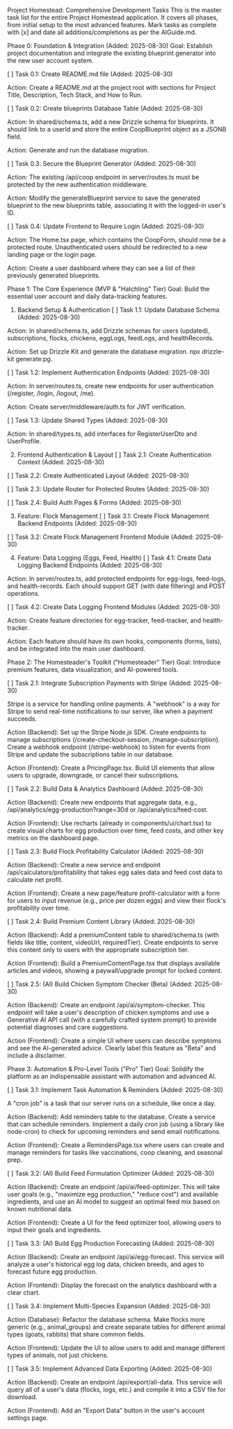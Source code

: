 Project Homestead: Comprehensive Development Tasks
This is the master task list for the entire Project Homestead application. It covers all phases, from initial setup to the most advanced features. Mark tasks as complete with [x] and date all additions/completions as per the AIGuide.md.

Phase 0: Foundation & Integration (Added: 2025-08-30)
Goal: Establish project documentation and integrate the existing blueprint generator into the new user account system.

[ ] Task 0.1: Create README.md file (Added: 2025-08-30)

Action: Create a README.md at the project root with sections for Project Title, Description, Tech Stack, and How to Run.

[ ] Task 0.2: Create blueprints Database Table (Added: 2025-08-30)

Action: In shared/schema.ts, add a new Drizzle schema for blueprints. It should link to a userId and store the entire CoopBlueprint object as a JSONB field.

Action: Generate and run the database migration.

[ ] Task 0.3: Secure the Blueprint Generator (Added: 2025-08-30)

Action: The existing /api/coop endpoint in server/routes.ts must be protected by the new authentication middleware.

Action: Modify the generateBlueprint service to save the generated blueprint to the new blueprints table, associating it with the logged-in user's ID.

[ ] Task 0.4: Update Frontend to Require Login (Added: 2025-08-30)

Action: The Home.tsx page, which contains the CoopForm, should now be a protected route. Unauthenticated users should be redirected to a new landing page or the login page.

Action: Create a user dashboard where they can see a list of their previously generated blueprints.

Phase 1: The Core Experience (MVP & "Hatchling" Tier)
Goal: Build the essential user account and daily data-tracking features.

1. Backend Setup & Authentication
[ ] Task 1.1: Update Database Schema (Added: 2025-08-30)

Action: In shared/schema.ts, add Drizzle schemas for users (updated), subscriptions, flocks, chickens, eggLogs, feedLogs, and healthRecords.

Action: Set up Drizzle Kit and generate the database migration. npx drizzle-kit generate:pg.

[ ] Task 1.2: Implement Authentication Endpoints (Added: 2025-08-30)

Action: In server/routes.ts, create new endpoints for user authentication (/register, /login, /logout, /me).

Action: Create server/middleware/auth.ts for JWT verification.

[ ] Task 1.3: Update Shared Types (Added: 2025-08-30)

Action: In shared/types.ts, add interfaces for RegisterUserDto and UserProfile.

2. Frontend Authentication & Layout
[ ] Task 2.1: Create Authentication Context (Added: 2025-08-30)

[ ] Task 2.2: Create Authenticated Layout (Added: 2025-08-30)

[ ] Task 2.3: Update Router for Protected Routes (Added: 2025-08-30)

[ ] Task 2.4: Build Auth Pages & Forms (Added: 2025-08-30)

3. Feature: Flock Management
[ ] Task 3.1: Create Flock Management Backend Endpoints (Added: 2025-08-30)

[ ] Task 3.2: Create Flock Management Frontend Module (Added: 2025-08-30)

4. Feature: Data Logging (Eggs, Feed, Health)
[ ] Task 4.1: Create Data Logging Backend Endpoints (Added: 2025-08-30)

Action: In server/routes.ts, add protected endpoints for egg-logs, feed-logs, and health-records. Each should support GET (with date filtering) and POST operations.

[ ] Task 4.2: Create Data Logging Frontend Modules (Added: 2025-08-30)

Action: Create feature directories for egg-tracker, feed-tracker, and health-tracker.

Action: Each feature should have its own hooks, components (forms, lists), and be integrated into the main user dashboard.

Phase 2: The Homesteader's Toolkit ("Homesteader" Tier)
Goal: Introduce premium features, data visualization, and AI-powered tools.

[ ] Task 2.1: Integrate Subscription Payments with Stripe (Added: 2025-08-30)

Stripe is a service for handling online payments. A "webhook" is a way for Stripe to send real-time notifications to our server, like when a payment succeeds.

Action (Backend): Set up the Stripe Node.js SDK. Create endpoints to manage subscriptions (/create-checkout-session, /manage-subscription). Create a webhook endpoint (/stripe-webhook) to listen for events from Stripe and update the subscriptions table in our database.

Action (Frontend): Create a PricingPage.tsx. Build UI elements that allow users to upgrade, downgrade, or cancel their subscriptions.

[ ] Task 2.2: Build Data & Analytics Dashboard (Added: 2025-08-30)

Action (Backend): Create new endpoints that aggregate data, e.g., /api/analytics/egg-production?range=30d or /api/analytics/feed-cost.

Action (Frontend): Use recharts (already in components/ui/chart.tsx) to create visual charts for egg production over time, feed costs, and other key metrics on the dashboard page.

[ ] Task 2.3: Build Flock Profitability Calculator (Added: 2025-08-30)

Action (Backend): Create a new service and endpoint /api/calculators/profitability that takes egg sales data and feed cost data to calculate net profit.

Action (Frontend): Create a new page/feature profit-calculator with a form for users to input revenue (e.g., price per dozen eggs) and view their flock's profitability over time.

[ ] Task 2.4: Build Premium Content Library (Added: 2025-08-30)

Action (Backend): Add a premiumContent table to shared/schema.ts (with fields like title, content, videoUrl, requiredTier). Create endpoints to serve this content only to users with the appropriate subscription tier.

Action (Frontend): Build a PremiumContentPage.tsx that displays available articles and videos, showing a paywall/upgrade prompt for locked content.

[ ] Task 2.5: (AI) Build Chicken Symptom Checker (Beta) (Added: 2025-08-30)

Action (Backend): Create an endpoint /api/ai/symptom-checker. This endpoint will take a user's description of chicken symptoms and use a Generative AI API call (with a carefully crafted system prompt) to provide potential diagnoses and care suggestions.

Action (Frontend): Create a simple UI where users can describe symptoms and see the AI-generated advice. Clearly label this feature as "Beta" and include a disclaimer.

Phase 3: Automation & Pro-Level Tools ("Pro" Tier)
Goal: Solidify the platform as an indispensable assistant with automation and advanced AI.

[ ] Task 3.1: Implement Task Automation & Reminders (Added: 2025-08-30)

A "cron job" is a task that our server runs on a schedule, like once a day.

Action (Backend): Add reminders table to the database. Create a service that can schedule reminders. Implement a daily cron job (using a library like node-cron) to check for upcoming reminders and send email notifications.

Action (Frontend): Create a RemindersPage.tsx where users can create and manage reminders for tasks like vaccinations, coop cleaning, and seasonal prep.

[ ] Task 3.2: (AI) Build Feed Formulation Optimizer (Added: 2025-08-30)

Action (Backend): Create an endpoint /api/ai/feed-optimizer. This will take user goals (e.g., "maximize egg production," "reduce cost") and available ingredients, and use an AI model to suggest an optimal feed mix based on known nutritional data.

Action (Frontend): Create a UI for the feed optimizer tool, allowing users to input their goals and ingredients.

[ ] Task 3.3: (AI) Build Egg Production Forecasting (Added: 2025-08-30)

Action (Backend): Create an endpoint /api/ai/egg-forecast. This service will analyze a user's historical egg log data, chicken breeds, and ages to forecast future egg production.

Action (Frontend): Display the forecast on the analytics dashboard with a clear chart.

[ ] Task 3.4: Implement Multi-Species Expansion (Added: 2025-08-30)

Action (Database): Refactor the database schema. Make flocks more generic (e.g., animal_groups) and create separate tables for different animal types (goats, rabbits) that share common fields.

Action (Frontend): Update the UI to allow users to add and manage different types of animals, not just chickens.

[ ] Task 3.5: Implement Advanced Data Exporting (Added: 2025-08-30)

Action (Backend): Create an endpoint /api/export/all-data. This service will query all of a user's data (flocks, logs, etc.) and compile it into a CSV file for download.

Action (Frontend): Add an "Export Data" button in the user's account settings page.